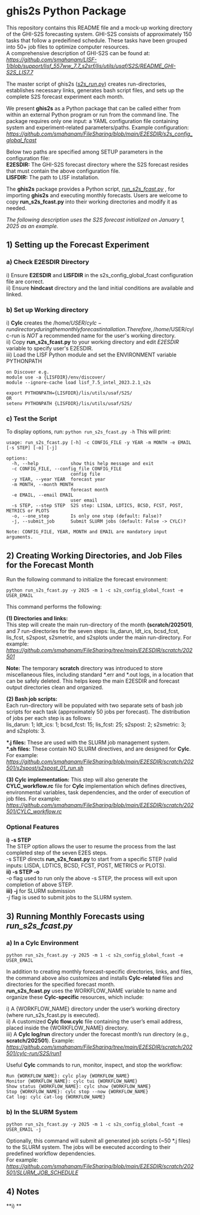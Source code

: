 # ghis2s Python Package 
 
This repository contains this README file and a mock-up working directory of the GHI-S2S forecasting system.
GHI-S2S consists of approximately 150 tasks that follow a predeifined schedule. These tasks have been grouped into 50+ job files to optimize computer resources.  
A comprehensive description of GHI-S2S can be found at:  
*https://github.com/smahanam/LISF-1/blob/support/lisf_557ww_7.7_s2srf/lis/utils/usaf/S2S/README_GHI-S2S_LIS7.7*  
  
The master script of ghis2s ([*s2s_run.py*](https://github.com/smahanam/LISF-1/blob/support/lisf_557ww_7.7_s2srf/lis/utils/usaf/S2S/ghis2s/s2s_app/s2s_run.py)) creates run-directories, establishes necessary links, generates bash script files, and sets up the complete S2S forecast experiment each month.

We present **ghis2s** as a Python package that can be called either from within an external Python program or run from the command line. The package requires only one input: a YAML configuration file containing system and experiment-related parameters/paths. Example configuration:   
*https://github.com/smahanam/FileSharing/blob/main/E2ESDIR/s2s_config_global_fcast*  
  
Below two paths are specified among SETUP parameters in the configuration file:  
**E2ESDIR:** The GHI-S2S forecast directory where the S2S forecast resides that must contain the above configuration file.  
**LISFDIR:** The path to LISF installation. 

The **ghis2s** package provides a Python script, [*run_s2s_fcast.py*](https://github.com/smahanam/LISF-1/blob/parallelizing/lis/utils/usaf/S2S/ghis2s/cylc_script/run_s2s_fcast.py) , for importing **ghis2s** and executing monthly forecasts. Users are welcome to copy **run_s2s_fcast.py** into their working directories and modify it as needed.  

*The following description uses the S2S forecast initialized on January 1, 2025 as an example.*  
  
## 1) Setting up the Forecast Experiment
### a) Check E2ESDIR Directory
i) Ensure **E2ESDIR** and **LISFDIR** in the s2s_config_global_fcast configuration file are correct.  
ii) Ensure **hindcast** directory and the land initial conditions are available and linked.

### b) Set up Working directory

i) **Cylc** creates the /home/$USER/cylc-run directory during the monthly forecast intallation. Therefore, /home/$USER/cylc-run  is *NOT* a recommended name for the user's working directory.  
ii) Copy **run_s2s_fcast.py** to your working directory and edit *E2ESDIR* variable to specify user's E2ESDIR.  
iii) Load the LISF Python module and set the ENVIRONMENT variable PYTHONPATH  
  
```
on Discover e.g.
module use -a {LISFDIR}/env/discover/
module --ignore-cache load lisf_7.5_intel_2023.2.1_s2s
     
export PYTHONPATH={LISFDIR}/lis/utils/usaf/S2S/  
OR  
setenv PYTHONPATH {LISFDIR}/lis/utils/usaf/S2S/
```
### c) Test the Script
To display options, run:
``` python run_s2s_fcast.py -h ```
This will print:
```
usage: run_s2s_fcast.py [-h] -c CONFIG_FILE -y YEAR -m MONTH -e EMAIL [-s STEP] [-o] [-j]

options:
  -h, --help            show this help message and exit
  -c CONFIG_FILE, --config_file CONFIG_FILE
                        config file
  -y YEAR, --year YEAR  forecast year
  -m MONTH, --month MONTH
                        forecast month
  -e EMAIL, --email EMAIL
                        user email
  -s STEP, --step STEP  S2S step: LISDA, LDTICS, BCSD, FCST, POST, METRICS or PLOTS
  -o, --one_step        Is only one step (default: False)?
  -j, --submit_job      Submit SLURM jobs (default: False -> CYLC)?
  
Note: CONFIG_FILE, YEAR, MONTH and EMAIL are mandatory input arguments.  
```  

## 2) Creating Working Directories, and Job Files for the Forecast Month
Run the following command to initialize the forecast environment:  
  
```python run_s2s_fcast.py -y 2025 -m 1 -c s2s_config_global_fcast -e USER_EMAIL```  

This command performs the following:

**(1) Directories and links:**   
This step will create the main run-directory of the month **(scratch/202501)**, and 7 run-directories for the seven steps: lis_darun, ldt_ics, bcsd_fcst, lis_fcst, s2spost, s2smetric, and s2splots under the main run-directory. For example:  
*https://github.com/smahanam/FileSharing/tree/main/E2ESDIR/scratch/202501*  
  
**Note:** The temporary **scratch** directory was introduced to store miscellaneous files, including standard *.err and *.out logs, in a location that can be safely deleted. This helps keep the main E2ESDIR and forecast output directories clean and organized.
  
**(2) Bash job scripts:**   
Each run-directory will be populated with two separate sets of bash job scripts for each task (approximately 50 jobs per forecast). The distribution of jobs per each step is as follows:  
lis_darun: 1; ldt_ics: 1; bcsd_fcst: 15; lis_fcst: 25; s2spost: 2; s2smetric: 3; and s2splots: 3.  
  
**\*.j files:** These are used with the SLURM job management system.    
**\*.sh files:** These contain NO SLURM directives, and are designed for **Cylc**. For example:  
*https://github.com/smahanam/FileSharing/blob/main/E2ESDIR/scratch/202501/s2spost/s2spost_01_run.sh*  
  
**(3) Cylc implementation:** This step will also generate the **CYLC_workflow.rc** file for **Cylc** implementation which defines directives, environmental variables, task dependencies, and the order of execution of job files. For example:  
*https://github.com/smahanam/FileSharing/blob/main/E2ESDIR/scratch/202501/CYLC_workflow.rc*  

### Optional Features
**i) -s STEP**  
The STEP option allows the user to resume the process from the last completed step of the seven E2ES steps.  
-s STEP directs **run_s2s_fcast.py** to start from a specific STEP (valid inputs: LISDA, LDTICS, BCSD, FCST, POST, METRICS or PLOTS).  
**ii) -s STEP -o**  
*-o* flag used to run only the above -s STEP, the process will exit upon completion of above STEP.  
**iii) -j** for SLURM submission  
*-j* flag is used to submit jobs to the SLURM system.

## 3) Running Monthly Forecasts using *run_s2s_fcast.py* 
### a) In a Cylc Environment  
  
```
python run_s2s_fcast.py -y 2025 -m 1 -c s2s_config_global_fcast -e USER_EMAIL
```

In addition to creating monthly forecast-specific directories, links, and files, the command above also customizes and installs **Cylc-related** files and directories for the specified forecast month.  
**run_s2s_fcast.py** uses the WORKFLOW_NAME variable to name and organize these **Cylc-specific** resources, which include:  

i) A {WORKFLOW_NAME} directory under the user’s working directory (where run_s2s_fcast.py is executed).  
ii) A customized **Cylc flow.cylc** file containing the user’s email address, placed inside the {WORKFLOW_NAME} directory.  
iii) A **Cylc log/run** directory under the forecast month’s run directory (e.g., **scratch/202501**). Example:    
*https://github.com/smahanam/FileSharing/tree/main/E2ESDIR/scratch/202501/cylc-run/S2S/run1*

Useful **Cylc** commands to run, monitor, inspect, and stop the workflow:    
```
Run {WORKFLOW_NAME}: cylc play {WORKFLOW_NAME}  
Monitor {WORKFLOW_NAME}: cylc tui {WORKFLOW_NAME}  
Show status {WORKFLOW_NAME}: cylc show {WORKFLOW_NAME}  
Stop {WORKFLOW_NAME}: cylc stop --now {WORKFLOW_NAME}  
Cat log: cylc cat-log {WORKFLOW_NAME}  
```

### b) In the SLURM System
  
```
python run_s2s_fcast.py -y 2025 -m 1 -c s2s_config_global_fcast -e USER_EMAIL -j
```  
Optionally, this command will submit all generated job scripts (~50 \*.j files) to the SLURM system. The jobs will be executed according to their predefined workflow dependencies.  
For example:  
*https://github.com/smahanam/FileSharing/blob/main/E2ESDIR/scratch/202501/SLURM_JOB_SCHEDULE*

## 4) Notes  
**i) **







